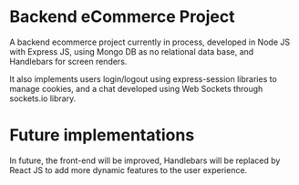 # Backend eCommerce Project

A backend ecommerce project currently in process, developed in Node JS with Express JS, using Mongo DB as no relational data base, and Handlebars for screen renders. 

It also implements users login/logout using express-session libraries to manage cookies, and a chat developed using Web Sockets through sockets.io library.

# Future implementations

In future, the front-end will be improved, Handlebars will be replaced by React JS to add more dynamic features to the user experience.     
